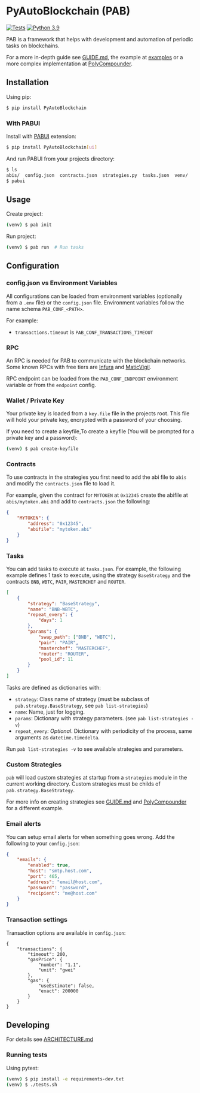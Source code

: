 # PyAutoBlockchain (PAB)


[![Tests](https://github.com/manuelpepe/PyAutoBlockchain/actions/workflows/python-app.yml/badge.svg)](https://github.com/manuelpepe/PyAutoBlockchain/actions/workflows/python-app.yml)
[![Python 3.9](https://img.shields.io/badge/python-3.9-blue.svg)](https://www.python.org/downloads/release/python-390/)

PAB is a framework that helps with development and automation of periodic tasks on blockchains.

For a more in-depth guide see [GUIDE.md](GUIDE.md), the example at [examples](examples/guide-example) or a more complex implementation at [PolyCompounder](https://github.com/manuelpepe/PolyCompounder).

## Installation

Using pip:

```bash
$ pip install PyAutoBlockchain
```


### With PABUI

Install with [PABUI](https://github.com/manuelpepe/pabui) extension:

```bash
$ pip install PyAutoBlockchain[ui]
```

And run PABUI from your projects directory:
```bash
$ ls
abis/  config.json  contracts.json  strategies.py  tasks.json  venv/
$ pabui
```

## Usage

Create project: 

```bash
(venv) $ pab init 
```

Run project:

```bash
(venv) $ pab run  # Run tasks
```

## Configuration

### config.json vs Environment Variables

All configurations can be loaded from environment variables (optionally from a `.env` file) or the `config.json` file.
Environment variables follow the name schema `PAB_CONF_<PATH>`.

For example:

* `transactions.timeout` is `PAB_CONF_TRANSACTIONS_TIMEOUT`

### RPC

An RPC is needed for PAB to communicate with the blockchain networks.
Some known RPCs with free tiers are [Infura](https://infura.io/) and [MaticVigil](https://rpc.maticvigil.com/).

RPC endpoint can be loaded from the `PAB_CONF_ENDPOINT` environment variable or from the `endpoint` config.

### Wallet / Private Key

Your private key is loaded from a `key.file` file in the projects root. This file will hold your private key, encrypted with a password of your choosing.

If you need to create a keyfile,To create a keyfile (You will be prompted for a private key and a password):

```bash
(venv) $ pab create-keyfile
```


### Contracts

To use contracts in the strategies you first need to add the abi file to `abis` and modify the `contracts.json` file to load it.

For example, given the contract for `MYTOKEN` at `0x12345` create the abifile at `abis/mytoken.abi` and add to `contracts.json` the following:

```json
{
    "MYTOKEN": {
        "address": "0x12345",
        "abifile": "mytoken.abi"
    }
}
```

### Tasks

You can add tasks to execute at `tasks.json`.
For example, the following example defines 1 task to execute, using the strategy `BaseStrategy` 
and the contracts `BNB`, `WBTC`, `PAIR`, `MASTERCHEF` and `ROUTER`.

```json
[
    {
        "strategy": "BaseStrategy",
        "name": "BNB-WBTC",
        "repeat_every": {
            "days": 1
        },
        "params": {
            "swap_path": ["BNB", "WBTC"],
            "pair": "PAIR",
            "masterchef": "MASTERCHEF",
            "router": "ROUTER",
            "pool_id": 11
        }
    }
]
```

Tasks are defined as dictionaries with:

* `strategy`: Class name of strategy (must be subclass of `pab.strategy.BaseStrategy`, see `pab list-strategies`)
* `name`: Name, just for logging.
* `params`: Dictionary with strategy parameters. (see `pab list-strategies -v`)
* `repeat_every`: _Optional_. Dictionary with periodicity of the process, same arguments as `datetime.timedelta`.

Run `pab list-strategies -v` to see available strategies and parameters.


### Custom Strategies

`pab` will load custom strategies at startup from a `strategies` module in the current working directory.
Custom strategies must be childs of `pab.strategy.BaseStrategy`.

For more info on creating strategies see [GUIDE.md](GUIDE.md) and [PolyCompounder](https://github.com/manuelpepe/PolyCompounder) 
for a different example.


### Email alerts

You can setup email alerts for when something goes wrong.
Add the following to your `config.json`:

```json
{
    "emails": {
        "enabled": true,
        "host": "smtp.host.com",
        "port": 465,
        "address": "email@host.com",
        "password": "password",
        "recipient": "me@host.com"
    }   
}
```


### Transaction settings

Transaction options are available in `config.json`:

```
{
    "transactions": {
        "timeout": 200,
        "gasPrice": {
            "number": "1.1",
            "unit": "gwei"
        },
        "gas": {
            "useEstimate": false,
            "exact": 200000
        }
    }
}
```


## Developing

For details see [ARCHITECTURE.md](ARCHITECTURE.md)


### Running tests

Using pytest:

```bash
(venv) $ pip install -e requirements-dev.txt
(venv) $ ./tests.sh
```
